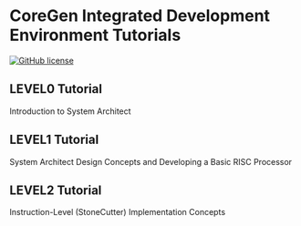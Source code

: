 # CoreGen Integrated Development Environment Tutorials

[![GitHub license](https://img.shields.io/badge/license-APACHE2-blue.svg)](https://raw.githubusercontent.com/opensocsysarch/CoreGen/master/LICENSE)

## LEVEL0 Tutorial
Introduction to System Architect

## LEVEL1 Tutorial
System Architect Design Concepts and Developing a Basic RISC Processor

## LEVEL2 Tutorial
Instruction-Level (StoneCutter) Implementation Concepts

